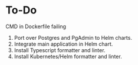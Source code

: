 # To-Do

CMD in Dockerfile failing

1. Port over Postgres and PgAdmin to Helm charts.
2. Integrate main application in Helm chart.
3. Install Typescript formatter and linter.
4. Install Kubernetes/Helm formatter and linter.